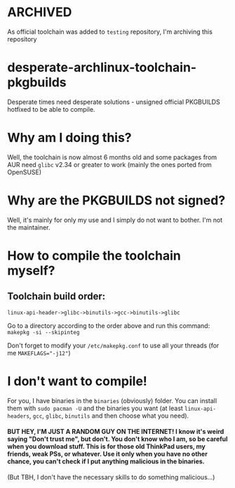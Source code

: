 # ARCHIVED
As official toolchain was added to `testing` repository, I'm archiving this repository

# desperate-archlinux-toolchain-pkgbuilds
Desperate times need desperate solutions - unsigned official PKGBUILDS hotfixed to be able to compile. 

# Why am I doing this?
Well, the toolchain is now almost 6 months old and some packages from AUR need `glibc` v2.34 or greater to work (mainly the ones ported from OpenSUSE)

# Why are the PKGBUILDS not signed?
Well, it's mainly for only my use and I simply do not want to bother. I'm not the maintainer.

# How to compile the toolchain myself?
## Toolchain build order: 
`linux-api-header->glibc->binutils->gcc->binutils->glibc`

Go to a directory according to the order above and run this command:
`makepkg -si --skipinteg`

Don't forget to modify your `/etc/makepkg.conf` to use all your threads (for me `MAKEFLAGS="-j12"`)

# I don't want to compile!
For you, I have binaries in the `binaries` (obviously) folder. You can install them with `sudo pacman -U` and the binaries you want (at least `linux-api-headers`, `gcc`, `glibc`, `binutils` and then choose what you need).

#### BUT HEY, I'M JUST A RANDOM GUY ON THE INTERNET! I know it's weird saying "Don't trust me", but don't. You don't know who I am, so be careful when you download stuff. This is for those old ThinkPad users, my friends, weak PSs, or whatever. Use it only when you have no other chance, you can't check if I put anything malicious in the binaries.

(But TBH, I don't have the necessary skills to do something malicious...)
